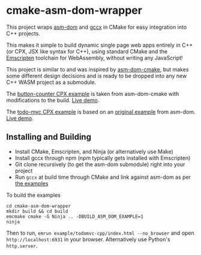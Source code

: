 # cmake-asm-dom-wrapper

This project wraps [asm-dom](https://github.com/mbasso/asm-dom) and [gccx](https://github.com/mbasso/gccx) in CMake for easy integration into C++ projects.

This makes it simple to build dynamic single page web apps entirely in C++ (or CPX, JSX like syntax for C++), using standard CMake and the [Emscripten](https://emscripten.org/) toolchain for WebAssembly, without writing any JavaScript!

This project is similar to and was inspired by [asm-dom-cmake](https://github.com/ArthurSonzogni/asm-dom-cmake), but makes some different design decisions and is ready to be dropped into any new C++ WASM project as a submodule.

The [button-counter CPX example](example/button-counter/) is taken from asm-dom-cmake with modifications to the build. 
[Live demo](https://jimmyorourke.github.io/cmake-asm-dom-wrapper/example-build/button-counter).

The [todo-mvc CPX example](example/todomvc-cpp) is based on an [original example](https://github.com/mbasso/asm-dom/tree/master/examples/todomvc%20-%20cpx) from asm-dom. [Live demo](https://jimmyorourke.github.io/cmake-asm-dom-wrapper/example-build/todomvc-cpp).

## Installing and Building
* Install CMake, Emscripten, and Ninja (or alternatively use Make) 
* Install gccx through npm (npm typically gets installed with Emscripten)
* Git clone recursively (to get the asm-dom submodule) right into your project
* Run `gccx` at build time through CMake and link against asm-dom as per [the examples](example/button-counter/CMakeLists.txt)

To build the examples
```
cd cmake-asm-dom-wrapper
mkdir build && cd build
emcmake cmake -G Ninja .. -DBUILD_ASM_DOM_EXAMPLE=1
ninja
```
Then to run, `emrun example/todomvc-cpp/index.html --no_browser` and open `http://localhost:6931` in your browser. Alternatively use Python's `http.server`.
